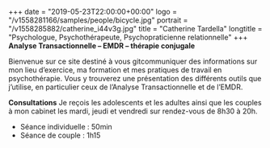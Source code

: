 +++
date = "2019-05-23T22:00:00+00:00"
logo = "/v1558281166/samples/people/bicycle.jpg"
portrait = "/v1558285882/catherine_i44v3g.jpg"
title = "Catherine Tardella"
longtitle = "Psychologue, Psychothérapeute, Psychopraticienne relationnelle"
+++
**Analyse Transactionnelle – EMDR –  thérapie conjugale**

Bienvenue sur ce site destiné à vous gitcommuniquer des informations sur mon lieu d’exercice, ma formation et mes pratiques de travail en psychothérapie. Vous y trouverez une présentation des différents outils que j’utilise, en particulier ceux de l’Analyse Transactionnelle et de l’EMDR.

**Consultations**
Je reçois les adolescents et les adultes ainsi que les couples à mon cabinet les mardi, jeudi et vendredi sur rendez-vous de 8h30 à 20h.

* Séance individuelle : 50min
* Séance de couple : 1h15